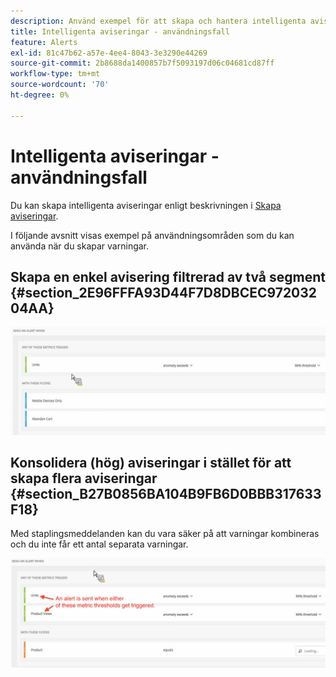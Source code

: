 ```yaml
---
description: Använd exempel för att skapa och hantera intelligenta aviseringar.
title: Intelligenta aviseringar - användningsfall
feature: Alerts
exl-id: 81c47b62-a57e-4ee4-8043-3e3290e44269
source-git-commit: 2b8688da1400857b7f5093197d06c04681cd87ff
workflow-type: tm+mt
source-wordcount: '70'
ht-degree: 0%

---
```


# Intelligenta aviseringar - användningsfall

Du kan skapa intelligenta aviseringar enligt beskrivningen i [Skapa aviseringar](/help/components/c-alerts/alert-builder.md).

I följande avsnitt visas exempel på användningsområden som du kan använda när du skapar varningar.

## Skapa en enkel avisering filtrerad av två segment {#section_2E96FFFA93D44F7D8DBCEC97203204AA}

<!-- 

Update screenshots for better readability.

 -->

![](assets/alerts_example1.png)



## Konsolidera (hög) aviseringar i stället för att skapa flera aviseringar {#section_B27B0856BA104B9FB6D0BBB317633F18}

Med staplingsmeddelanden kan du vara säker på att varningar kombineras och du inte får ett antal separata varningar.

![](assets/alerts_example2.png)
